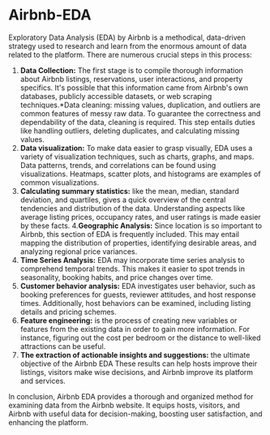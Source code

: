 # Airbnb-EDA
Exploratory Data Analysis (EDA) by Airbnb is a methodical, data-driven strategy used to research and learn from the enormous amount of data related to the platform. There are numerous crucial steps in this process:
1. **Data Collection:** The first stage is to compile thorough information about Airbnb listings, reservations, user interactions, and property specifics. It's possible that this information came from Airbnb's own databases, publicly accessible datasets, or web scraping techniques.*Data cleaning: missing values, duplication, and outliers are common features of messy raw data. To guarantee the correctness and dependability of the data, cleaning is required. This step entails duties like handling outliers, deleting duplicates, and calculating missing values.
2. **Data visualization:** To make data easier to grasp visually, EDA uses a variety of visualization techniques, such as charts, graphs, and maps. Data patterns, trends, and correlations can be found using visualizations. Heatmaps, scatter plots, and histograms are examples of common visualizations.
3. **Calculating summary statistics:** like the mean, median, standard deviation, and quartiles, gives a quick overview of the central tendencies and distribution of the data. Understanding aspects like average listing prices, occupancy rates, and user ratings is made easier by these facts.
4.**Geographic Analysis:** Since location is so important to Airbnb, this section of EDA is frequently included. This may entail mapping the distribution of properties, identifying desirable areas, and analyzing regional price variances.
5. **Time Series Analysis:** EDA may incorporate time series analysis to comprehend temporal trends. This makes it easier to spot trends in seasonality, booking habits, and price changes over time.
6. **Customer behavior analysis:** EDA investigates user behavior, such as booking preferences for guests, reviewer attitudes, and host response times. Additionally, host behaviors can be examined, including listing details and pricing schemes.
7. **Feature engineering:** is the process of creating new variables or features from the existing data in order to gain more information. For instance, figuring out the cost per bedroom or the distance to well-liked attractions can be useful.
8. **The extraction of actionable insights and suggestions:** the ultimate objective of the Airbnb EDA These results can help hosts improve their listings, visitors make wise decisions, and Airbnb improve its platform and services.


In conclusion, Airbnb EDA provides a thorough and organized method for examining data from the Airbnb website. It equips hosts, visitors, and Airbnb with useful data for decision-making, boosting user satisfaction, and enhancing the platform.

